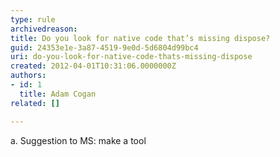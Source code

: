 ```yaml
---
type: rule
archivedreason: 
title: Do you look for native code that’s missing dispose?
guid: 24353e1e-3a87-4519-9e0d-5d6804d99bc4
uri: do-you-look-for-native-code-thats-missing-dispose
created: 2012-04-01T10:31:06.0000000Z
authors:
- id: 1
  title: Adam Cogan
related: []

---
```



<div>​​a. Suggestion to MS&#58; make a tool&#160;<br></div>
<div><br></div>
<br><excerpt class='endintro'></excerpt><br>



